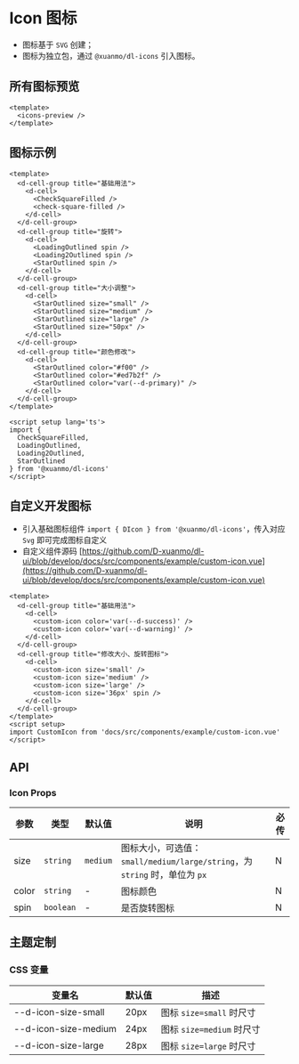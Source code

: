 # Icon 图标

- 图标基于 `SVG` 创建；
- 图标为独立包，通过 `@xuanmo/dl-icons` 引入图标。

## 所有图标预览

```vue preview
<template>
  <icons-preview />
</template>
```

## 图标示例

```vue
<template>
  <d-cell-group title="基础用法">
    <d-cell>
      <CheckSquareFilled />
      <check-square-filled />
    </d-cell>
  </d-cell-group>
  <d-cell-group title="旋转">
    <d-cell>
      <LoadingOutlined spin />
      <Loading2Outlined spin />
      <StarOutlined spin />
    </d-cell>
  </d-cell-group>
  <d-cell-group title="大小调整">
    <d-cell>
      <StarOutlined size="small" />
      <StarOutlined size="medium" />
      <StarOutlined size="large" />
      <StarOutlined size="50px" />
    </d-cell>
  </d-cell-group>
  <d-cell-group title="颜色修改">
    <d-cell>
      <StarOutlined color="#f00" />
      <StarOutlined color="#ed7b2f" />
      <StarOutlined color="var(--d-primary)" />
    </d-cell>
  </d-cell-group>
</template>

<script setup lang='ts'>
import {
  CheckSquareFilled,
  LoadingOutlined,
  Loading2Outlined,
  StarOutlined
} from '@xuanmo/dl-icons'
</script>
```

## 自定义开发图标

- 引入基础图标组件 `import { DIcon } from '@xuanmo/dl-icons'`，传入对应 `Svg` 即可完成图标自定义
- 自定义组件源码 [https://github.com/D-xuanmo/dl-ui/blob/develop/docs/src/components/example/custom-icon.vue](https://github.com/D-xuanmo/dl-ui/blob/develop/docs/src/components/example/custom-icon.vue)

```vue
<template>
  <d-cell-group title="基础用法">
    <d-cell>
      <custom-icon color='var(--d-success)' />
      <custom-icon color='var(--d-warning)' />
    </d-cell>
  </d-cell-group>
  <d-cell-group title="修改大小、旋转图标">
    <d-cell>
      <custom-icon size='small' />
      <custom-icon size='medium' />
      <custom-icon size='large' />
      <custom-icon size='36px' spin />
    </d-cell>
  </d-cell-group>
</template>
<script setup>
import CustomIcon from 'docs/src/components/example/custom-icon.vue'
</script>
```

## API

### Icon Props

|参数|类型|默认值|说明|必传|
|---|----|-----|----|---|
|size|`string`|`medium`|图标大小，可选值：`small/medium/large/string`，为 `string` 时，单位为 `px`|N|
|color|`string`|-|图标颜色|N|
|spin|`boolean`|-|是否旋转图标|N|

## 主题定制

### CSS 变量

|变量名|默认值|描述|
|-----|-----|----|
|--d-icon-size-small|20px|图标 `size=small` 时尺寸|
|--d-icon-size-medium|24px|图标 `size=medium` 时尺寸|
|--d-icon-size-large|28px|图标 `size=large` 时尺寸|
